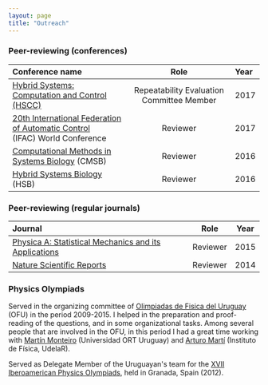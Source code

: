 ```yaml
---
layout: page
title: "Outreach"
---
```



           
### Peer-reviewing (conferences)

| Conference name | Role | Year |
|:-----|:-----:|:------|
| [Hybrid Systems: Computation and Control (HSCC)](http://hscc2017.ece.illinois.edu/cfpb.html) | Repeatability Evaluation Committee Member | 2017 |
| [20th International Federation of Automatic Control](https://www.ifac2017.org/) <br> (IFAC) World Conference  | Reviewer | 2017 |
| [Computational Methods in Systems Biology](https://www.cl.cam.ac.uk/events/cmsb2016/) (CMSB)| Reviewer | 2016 |
| [Hybrid Systems Biology](http://hsb2016.imag.fr/) (HSB) | Reviewer | 2016 |

     
      
### Peer-reviewing (regular journals)

| Journal |  Role |  Year |
|:-----|:-----:|:-----:|
| [Physica A: Statistical Mechanics and its Applications](https://www.journals.elsevier.com/physica-a-statistical-mechanics-and-its-applications) | Reviewer | 2015 |
| [Nature Scientific Reports](http://www.nature.com/srep/) | Reviewer | 2014|


### Physics Olympiads

Served in the organizing committee of [Olimpiadas de Fisica del Uruguay](http://olimp-fisica.blogspot.fr/) (OFU) in the period 2009-2015. I helped in the preparation and proof-reading of the questions, and in some organizational tasks. Among several people that are involved in the OFU, in this period I had a great time working with [Martín Monteiro](fisicamartin.blogspot.com/) (Universidad ORT Uruguay) and [Arturo Martí](www.fisica.edu.uy/~marti/) (Instituto de Física, UdelaR). 

Served as Delegate Member of the Uruguayan's team for the [XVII Iberoamerican Physics Olympiads](https://es.wikipedia.org/wiki/Olimpiada_Iberoamericana_de_F%C3%ADsica), held in Granada, Spain (2012).

<!-- agregar items cf. cvfr.pdf -->
